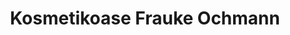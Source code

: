 ---
title: "Kosmetikoase Frauke Ochmann"
url: /seelze/kosmetikoase-frauke-ochmann/
shop: Kosmetik
---
